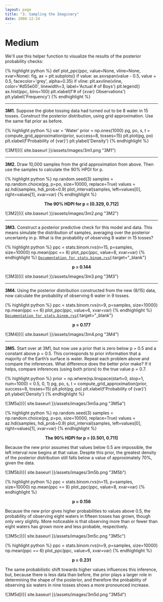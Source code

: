 ```yaml
---
layout: page
title: "3. Sampling the Imaginary"
date: 2000-12-24
---
```


# Medium

We'll use this helper function to visualize the results of the posterior probability checks:

{% highlight python %}
def plot_ppc(ppc, value=None, vline=None, xvar=None):
    fig, ax = plt.subplots()
    if value:
        ax.axvspan(value - 0.5, value + 0.5, facecolor='grey', alpha=0.35)
    if vline:
        plt.axvline(vline, color='#d55e00', linewidth=3, label='Actual # of Boys')
        plt.legend()
    ax.hist(ppc, bins=100)
    plt.xlabel(f'# of {xvar} Observations')
    plt.ylabel('Frequency')
{% endhighlight %}

<hr>

**3M1.** Suppose the globe tossing data had turned out to be 8 water in 15 tosses. Construct the posterior distribution, using grid approximation. Use the same flat prior as before.

{% highlight python %}
var = 'Water'
prior = np.ones(1000)
pg, po, s, t = compute_grid_approximation(prior, success=8, tosses=15)
plt.plot(pg, po)
plt.xlabel(f'Probability of {var}')
plt.ylabel('Density')
{% endhighlight %}

![3M1]({{ site.baseurl }}/assets/images/3m1.png "3M1")

<hr>

**3M2.** Draw 10,000 samples from the grid approximation from above. Then use the samples to calculate the 90% HPDI for p.

{% highlight python %}
np.random.seed(3)
samples = np.random.choice(pg, p=po, size=10000, replace=True)
values = az.hdi(samples, hdi_prob=0.9)
plot_interval(samples, left=values[0], right=values[1], xvar=var)
{% endhighlight %}

**<center>The 90% HDPI for p = [0.329, 0.712]</center>**

![3M2]({{ site.baseurl }}/assets/images/3m2.png "3M2")

<hr>

**3M3.** Construct a posterior predictive check for this model and data. This means simulate the distribution of samples, averaging over the posterior uncertainty in p. What is the probability of observing 8 water in 15 tosses?

{% highlight python %}
ppc = stats.binom.rvs(n=15, p=samples, size=10000)
np.mean(ppc == 8)
plot_ppc(ppc, value=8, xvar=var)
{% endhighlight %}
[`Documentation for stats.binom.rvs`](https://docs.scipy.org/doc/scipy/reference/generated/scipy.stats.binom.html){:target="_blank"}

**<center>p = 0.144</center>**

![3M3]({{ site.baseurl }}/assets/images/3m3.png "3M3")

<hr>

**3M4.** Using the posterior distribution constructed from the new (8/15) data, now calculate the probability of observing 6 water in 9 tosses.

{% highlight python %}
ppc = stats.binom.rvs(n=9, p=samples, size=10000)
np.mean(ppc == 6)
plot_ppc(ppc, value=6, xvar=var)
{% endhighlight %}
[`Documentation for stats.binom.rvs`](https://numpy.org/doc/stable/reference/generated/numpy.percentile.html){:target="_blank"}

**<center>p = 0.177</center>**

![3M4]({{ site.baseurl }}/assets/images/3m4.png "3M4")

<hr>

**3M5.** Start over at 3M1, but now use a prior that is zero below p = 0.5 and a constant above p = 0.5. This corresponds to prior information that a majority of the Earth’s surface is water. Repeat each problem above and compare the inferences. What difference does the better prior make? If it helps, compare inferences (using both priors) to the true value p = 0.7.

{% highlight python %}
prior = np.where(np.linspace(start=0, stop=1, num=1000) < 0.5, 0, 1)
pg, po, s, t = compute_grid_approximation(prior, success=8, tosses=15)
plt.plot(pg, po)
plt.xlabel(f'Probability of {var}')
plt.ylabel('Density')
{% endhighlight %}

![3M5a]({{ site.baseurl }}/assets/images/3m5a.png "3M5a")

{% highlight python %}
np.random.seed(3)
samples = np.random.choice(pg, p=po, size=10000, replace=True)
values = az.hdi(samples, hdi_prob=0.9)
plot_interval(samples, left=values[0], right=values[1], xvar=var)
{% endhighlight %}

**<center>The 90% HDPI for p = [0.501, 0.711]</center>**

Because the new prior assumes that values below 0.5 are impossible, the left interval now begins at that value. Despite this prior, the greatest density of the posterior distribution still falls below a value of approximately 70%, given the data.

![3M5b]({{ site.baseurl }}/assets/images/3m5b.png "3M5b")

{% highlight python %}
ppc = stats.binom.rvs(n=15, p=samples, size=10000)
np.mean(ppc == 8)
plot_ppc(ppc, value=8, xvar=var)
{% endhighlight %}

**<center>p = 0.156</center>**

Because the new prior gives higher probabilities to values above 0.5, the probability of observing eight waters in fifteen tosses has grown, though only very slightly. More noticeable is that observing more than or fewer than eight waters has grown more and less probable, respectively.

![3M5c]({{ site.baseurl }}/assets/images/3m5c.png "3M5c")

{% highlight python %}
ppc = stats.binom.rvs(n=9, p=samples, size=10000)
np.mean(ppc == 6)
plot_ppc(ppc, value=6, xvar=var)
{% endhighlight %}

**<center>p = 0.231</center>**

The same probabilistic shift towards higher values influences this inference, but, because there is less data than before, the prior plays a larger role in determining the shape of the posterior, and therefore the probability of observing six waters in nine tosses shows a more pronounced increase.

![3M5d]({{ site.baseurl }}/assets/images/3m5d.png "3M5d")